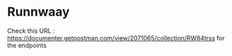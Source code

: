 # Runnwaay

Check this URL : https://documenter.getpostman.com/view/2071065/collection/RW84trss for the endpoints 
